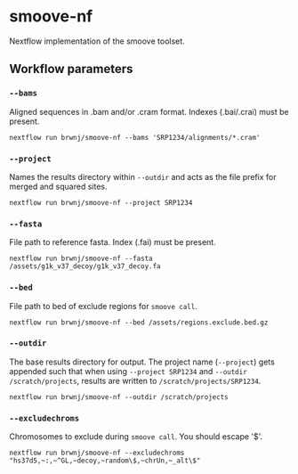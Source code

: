 # smoove-nf

Nextflow implementation of the smoove toolset.

## Workflow parameters

### `--bams`

Aligned sequences in .bam and/or .cram format. Indexes (.bai/.crai) must be
present.

```
nextflow run brwnj/smoove-nf --bams 'SRP1234/alignments/*.cram'
```

### `--project`

Names the results directory within `--outdir` and acts as the file prefix
for merged and squared sites.

```
nextflow run brwnj/smoove-nf --project SRP1234
```

### `--fasta`

File path to reference fasta. Index (.fai) must be present.

```
nextflow run brwnj/smoove-nf --fasta /assets/g1k_v37_decoy/g1k_v37_decoy.fa
```

### `--bed`

File path to bed of exclude regions for `smoove call`.

```
nextflow run brwnj/smoove-nf --bed /assets/regions.exclude.bed.gz
```

### `--outdir`

The base results directory for output. The project name (`--project`) gets
appended such that when using `--project SRP1234` and
`--outdir /scratch/projects`, results are written to `/scratch/projects/SRP1234`.

```
nextflow run brwnj/smoove-nf --outdir /scratch/projects
```

### `--excludechroms`

Chromosomes to exclude during `smoove call`. You should escape '$'.

```
nextflow run brwnj/smoove-nf --excludechroms "hs37d5,~:,~^GL,~decoy,~random\$,~chrUn,~_alt\$"
```

